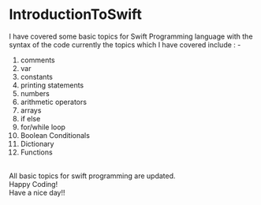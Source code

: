 # IntroductionToSwift
I have covered some basic topics for Swift Programming language with the syntax of the code 
currently the topics which I have covered include : - <br/>
1. comments<br/>
2. var<br/>
3. constants<br/>
4. printing statements<br/>
5. numbers<br/>
6. arithmetic operators<br/>
7. arrays<br/>
8. if else<br/>
9. for/while loop
10. Boolean Conditionals
11. Dictionary
12. Functions
<br/>
All basic topics for swift programming are updated.<br/> Happy Coding!
<br/>Have a nice day!!
